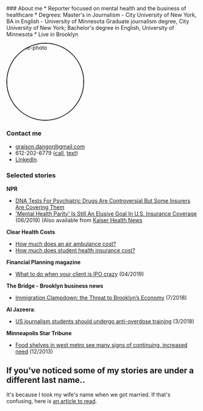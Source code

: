<head>
  <title>Graison Dangor - Mental health journalist in Brooklyn</title>
</head>
### About me
* Reporter focused on mental health and the business of healthcare
* Degrees: Master's in Journalism - City University of New York, BA in English - University of Minnesota
Graduate journalism degree, City University of New York; Bachelor's degree in English, University of Minnesota
* Live in Brooklyn

<a href="https://ibb.co/Njf6MWM"><img src="https://i.ibb.co/2tR7TcT/graison.png" alt="profile-photo" border="2" style="border-radius: 50%; float:none; width:200px;"></a>
### Contact me
* <graison.dangor@gmail.com>
* 612-202-6779 ([call](tel:6122026779), <a href="sms:+16122026779">text</a>)
* [LinkedIn](https://linkedin.com/in/graisondangor).

### Selected stories

**NPR**
* [DNA Tests For Psychiatric Drugs Are Controversial But Some Insurers Are Covering Them](https://www.npr.org/sections/health-shots/2019/10/17/766473930/dna-tests-for-psychiatric-drugs-are-controversial-but-some-insurers-are-covering)
* ['Mental Health Parity' Is Still An Elusive Goal In U.S. Insurance Coverage](https://www.npr.org/sections/health-shots/2019/06/07/730404539/mental-health-parity-is-still-an-elusive-goal-in-u-s-insurance-coverage) (06/2019) (Also available from [Kaiser Health News](https://khn.org/news/legal-promise-of-equal-mental-health-treatment-often-falls-short/)

**Clear Health Costs**
* [How much does an air ambulance cost?](https://clearhealthcosts.com/blog/2019/10/how-much-does-an-air-ambulance-cost/)
* [How much does student health insurance cost?](https://clearhealthcosts.com/blog/2019/09/how-much-does-student-health-insurance-cost/)

**Financial Planning magazine**
* [What to do when your client is IPO crazy](https://www.financial-planning.com/news/lyft-uber-pinterest-slack-should-your-clients-buy-ipos) (04/2019)

**The Bridge - Brooklyn business news**
* [Immigration Clampdown: the Threat to Brooklyn’s Economy](https://thebridgebk.com/immigration-clampdown-threat-brooklyns-economy/) (7/2018)

**Al Jazeera**:
* [US journalism students should undergo anti-overdose training](https://www.aljazeera.com/indepth/opinion/journalism-students-undergo-anti-overdose-training-180315125055224.html) (3/2018)

**Minneapolis Star Tribune**
* [Food shelves in west metro see many signs of continuing, increased need](http://www.startribune.com/food-shelves-in-west-metro-see-many-signs-of-continuing-increased-need/236073631/) (12/2013)


## If you've noticed some of my stories are under a different last name..
It's because I took my wife's name when we got married. If that's confusing, here is [an article to read](https://www.bbc.com/news/stories-42720646).
